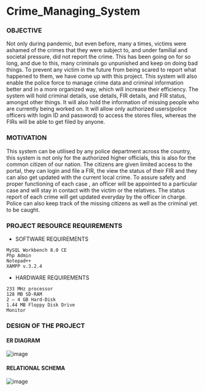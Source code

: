 # Crime_Managing_System

### OBJECTIVE

Not only during pandemic, but even before, many a times, victims were ashamed of the crimes that they were subject to, and under familial and societal pressure, did not report the crime. This has been going on for so long, and due to this, many criminals go unpunished and keep on doing bad things. To prevent any victim in the future from being scared to report what happened to them, we have come up with this project. This system will also enable the police force to manage crime data and criminal information better and in a more organized way, which will increase their efficiency. The system will hold criminal details, use details, FIR details, and FIR status, amongst other things. It will also hold the information of missing people who are currently being worked on. It will allow only authorized users(police officers with login ID and password) to access the stores files, whereas the FIRs will be able to get filed by anyone.

### MOTIVATION

This system can be utilised by any police department across the country, this system is not only for the authorized higher officials, this is also for the common citizen of our nation. The citizens are given limited access to the portal, they can login and file a FIR, the view the status of their FIR and they can also get updated with the current local crime. To assure safety and proper functioning of each case , an officer will be appointed to a particular case and will stay in contact with the victim or the relatives. The status report of each crime will get updated everyday by the officer in charge. Police can also keep track of the missing citizens as well as the criminal yet to be caught.

### PROJECT RESOURCE REQUIREMENTS

+ SOFTWARE REQUIREMENTS
```
MySQL Workbench 8.0 CE
Php Admin
Notepad++
XAMPP v.3.2.4
```
+ HARDWARE REQUIREMENTS
```
233 MHz processor
128 MB SD-RAM
2 – 4 GB Hard-Disk
1.44 MB Floppy Disk Drive
Monitor
```

### DESIGN OF THE PROJECT

#### ER DIAGRAM
![image](https://github.com/esha-j/Crime_Managing_System/assets/88835998/46b756c0-7381-4cf6-9802-26f6fd974a07)

#### RELATIONAL SCHEMA
![image](https://github.com/esha-j/Crime_Managing_System/assets/88835998/b8953fa2-54e7-4ae9-803d-8bc61b1cd01e)


